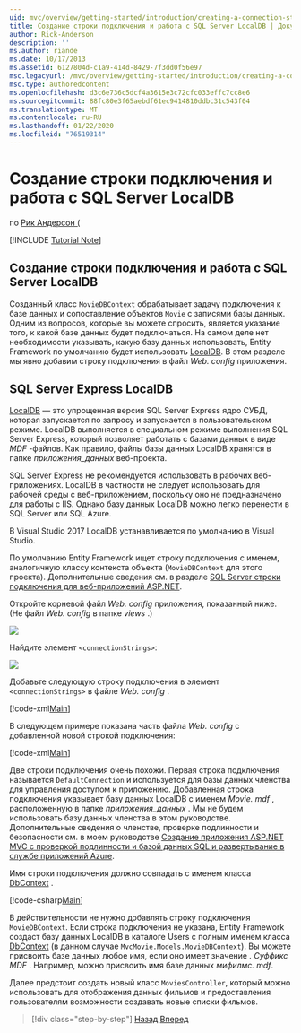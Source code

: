 ```yaml
---
uid: mvc/overview/getting-started/introduction/creating-a-connection-string
title: Создание строки подключения и работа с SQL Server LocalDB | Документация Майкрософт
author: Rick-Anderson
description: ''
ms.author: riande
ms.date: 10/17/2013
ms.assetid: 6127804d-c1a9-414d-8429-7f3dd0f56e97
msc.legacyurl: /mvc/overview/getting-started/introduction/creating-a-connection-string
msc.type: authoredcontent
ms.openlocfilehash: d3c6e736c5dcf4a3615e3c72cfc033effc7cc8e6
ms.sourcegitcommit: 88fc80e3f65aebdf61ec9414810ddbc31c543f04
ms.translationtype: MT
ms.contentlocale: ru-RU
ms.lasthandoff: 01/22/2020
ms.locfileid: "76519314"
---
```

# <a name="creating-a-connection-string-and-working-with-sql-server-localdb"></a>Создание строки подключения и работа с SQL Server LocalDB

по [Рик Андерсон (]((https://twitter.com/RickAndMSFT))

[!INCLUDE [Tutorial Note](index.md)]

## <a name="creating-a-connection-string-and-working-with-sql-server-localdb"></a>Создание строки подключения и работа с SQL Server LocalDB

Созданный класс `MovieDBContext` обрабатывает задачу подключения к базе данных и сопоставление объектов `Movie` с записями базы данных. Одним из вопросов, которые вы можете спросить, является указание того, к какой базе данных будет подключаться. На самом деле нет необходимости указывать, какую базу данных использовать, Entity Framework по умолчанию будет использовать [LocalDB](https://docs.microsoft.com/sql/database-engine/configure-windows/sql-server-2016-express-localdb). В этом разделе мы явно добавим строку подключения в файл *Web. config* приложения.

## <a name="sql-server-express-localdb"></a>SQL Server Express LocalDB

[LocalDB](https://docs.microsoft.com/sql/database-engine/configure-windows/sql-server-2016-express-localdb) — это упрощенная версия SQL Server Express ядро СУБД, которая запускается по запросу и запускается в пользовательском режиме. LocalDB выполняется в специальном режиме выполнения SQL Server Express, который позволяет работать с базами данных в виде *MDF* -файлов. Как правило, файлы базы данных LocalDB хранятся в папке *приложения\_данных* веб-проекта.

SQL Server Express не рекомендуется использовать в рабочих веб-приложениях. LocalDB в частности не следует использовать для рабочей среды с веб-приложением, поскольку оно не предназначено для работы с IIS. Однако базу данных LocalDB можно легко перенести в SQL Server или SQL Azure.

В Visual Studio 2017 LocalDB устанавливается по умолчанию в Visual Studio.

По умолчанию Entity Framework ищет строку подключения с именем, аналогичную классу контекста объекта (`MovieDBContext` для этого проекта). Дополнительные сведения см. в разделе [SQL Server строки подключения для веб-приложений ASP.NET](https://msdn.microsoft.com/library/jj653752.aspx).

Откройте корневой файл *Web. config* приложения, показанный ниже. (Не файл *Web. config* в папке *views* .)

![](creating-a-connection-string/_static/image1.png)

Найдите элемент `<connectionStrings>`:

![](creating-a-connection-string/_static/image2.png)

Добавьте следующую строку подключения в элемент `<connectionStrings>` в файле *Web. config* .

[!code-xml[Main](creating-a-connection-string/samples/sample1.xml)]

В следующем примере показана часть файла *Web. config* с добавленной новой строкой подключения:

[!code-xml[Main](creating-a-connection-string/samples/sample2.xml)]

Две строки подключения очень похожи. Первая строка подключения называется `DefaultConnection` и используется для базы данных членства для управления доступом к приложению. Добавленная строка подключения указывает базу данных LocalDB с именем *Movie. mdf* , расположенную в папке *приложения\_данных* . Мы не будем использовать базу данных членства в этом руководстве. Дополнительные сведения о членстве, проверке подлинности и безопасности см. в моем руководстве [Создание приложения ASP.NET MVC с проверкой подлинности и базой данных SQL и развертывание в службе приложений Azure](https://docs.microsoft.com/aspnet/core/security/authorization/secure-data).

Имя строки подключения должно совпадать с именем класса [DbContext](https://msdn.microsoft.com/library/system.data.entity.dbcontext(v=vs.103).aspx) .

[!code-csharp[Main](creating-a-connection-string/samples/sample3.cs?highlight=15)]

В действительности не нужно добавлять строку подключения `MovieDBContext`. Если строка подключения не указана, Entity Framework создаст базу данных LocalDB в каталоге Users с полным именем класса [DbContext](https://msdn.microsoft.com/library/system.data.entity.dbcontext(v=vs.103).aspx) (в данном случае `MvcMovie.Models.MovieDBContext`). Вы можете присвоить базе данных любое имя, если оно имеет значение *. Суффикс MDF* . Например, можно присвоить имя базе данных *мифилмс. mdf*.

Далее предстоит создать новый класс `MoviesController`, который можно использовать для отображения данных фильмов и предоставления пользователям возможности создавать новые списки фильмов.

> [!div class="step-by-step"]
> [Назад](adding-a-model.md)
> [Вперед](accessing-your-models-data-from-a-controller.md)
